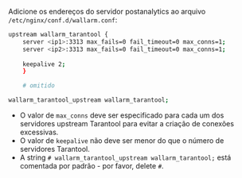 Adicione os endereços do servidor postanalytics ao arquivo `/etc/nginx/conf.d/wallarm.conf`:

```bash
upstream wallarm_tarantool {
    server <ip1>:3313 max_fails=0 fail_timeout=0 max_conns=1;
    server <ip2>:3313 max_fails=0 fail_timeout=0 max_conns=1;
    
    keepalive 2;
    }

    # omitido

wallarm_tarantool_upstream wallarm_tarantool;
```

* O valor de `max_conns` deve ser especificado para cada um dos servidores upstream Tarantool para evitar a criação de conexões excessivas.
* O valor de `keepalive` não deve ser menor do que o número de servidores Tarantool.
* A string `# wallarm_tarantool_upstream wallarm_tarantool;` está comentada por padrão - por favor, delete `#`.